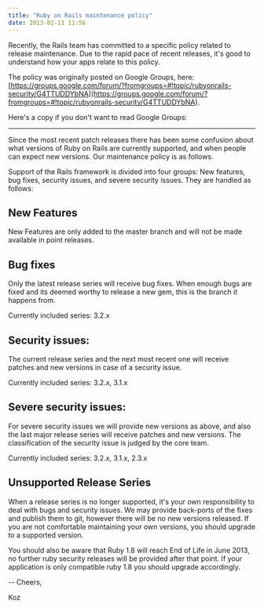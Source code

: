```yaml
---
title: "Ruby on Rails maintenance policy"
date: 2013-02-11 11:56
---
```


Recently, the Rails team has committed to a specific policy related to release
maintenance. Due to the rapid pace of recent releases, it's good to understand
how your apps relate to this policy.

The policy was originally posted on Google Groups, here: [https://groups.google.com/forum/?fromgroups=#!topic/rubyonrails-security/G4TTUDDYbNA](https://groups.google.com/forum/?fromgroups=#!topic/rubyonrails-security/G4TTUDDYbNA).

Here's a copy if you don't want to read Google Groups:

<hr >

Since the most recent patch releases there has been some confusion about what versions of Ruby on Rails are currently supported, and when people can expect new versions.  Our maintenance policy is as follows. 

Support of the Rails framework is divided into four groups: New features, bug fixes, security issues, and severe security issues.  They are handled as follows:

## New Features

New Features are only added to the master branch and will not be made available in point releases.

## Bug fixes

Only the latest release series will receive bug fixes. When enough bugs are fixed and its deemed worthy to release a new gem, this is the branch it happens from.

Currently included series: 3.2.x

## Security issues:

The current release series and the next most recent one will receive patches and new versions in case of a security issue. 

Currently included series: 3.2.x, 3.1.x

## Severe security issues:

For severe security issues we will provide new versions as above, and also the last major release series will receive patches and new versions. The classification of the security issue is judged by the core team.

Currently included series: 3.2.x, 3.1.x, 2.3.x

## Unsupported Release Series

When a release series is no longer supported, it's your own responsibility to deal with bugs and security issues.  We may provide back-ports of the fixes and publish them to git, however there will be no new versions released.  If you are not comfortable maintaining your own versions, you should upgrade to a supported version.

You should also be aware that Ruby 1.8 will reach End of Life in June 2013, no further ruby security releases will be provided after that point.  If your application is only compatible ruby 1.8 you should upgrade accordingly.


-- 
Cheers,

Koz
